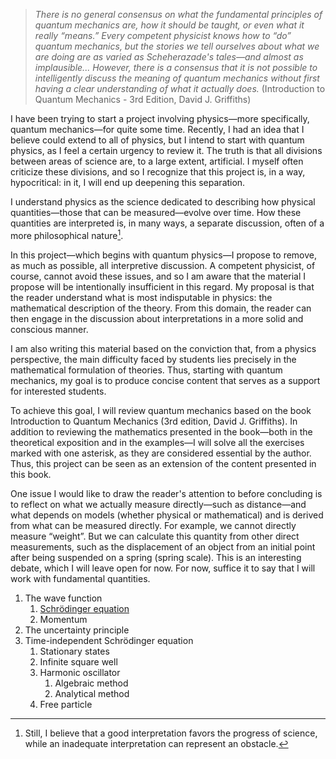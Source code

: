 > *There is no general consensus on what the fundamental principles of quantum mechanics are, how it should be taught, or even what it really “means.” Every competent physicist knows how to “do” quantum mechanics, but the stories we tell ourselves about what we are doing are as varied as Scheherazade's tales—and almost as implausible... However, there is a consensus that it is not possible to intelligently discuss the meaning of quantum mechanics without first having a clear understanding of what it actually does.* (Introduction to Quantum Mechanics - 3rd Edition, David J. Griffiths)

I have been trying to start a project involving physics—more specifically, quantum mechanics—for quite some time. Recently, I had an idea that I believe could extend to all of physics, but I intend to start with quantum physics, as I feel a certain urgency to review it. The truth is that all divisions between areas of science are, to a large extent, artificial. I myself often criticize these divisions, and so I recognize that this project is, in a way, hypocritical: in it, I will end up deepening this separation.

I understand physics as the science dedicated to describing how physical quantities—those that can be measured—evolve over time. How these quantities are interpreted is, in many ways, a separate discussion, often of a more philosophical nature[^1]. 

In this project—which begins with quantum physics—I propose to remove, as much as possible, all interpretive discussion. A competent physicist, of course, cannot avoid these issues, and so I am aware that the material I propose will be intentionally insufficient in this regard. My proposal is that the reader understand what is most indisputable in physics: the mathematical description of the theory. From this domain, the reader can then engage in the discussion about interpretations in a more solid and conscious manner.

I am also writing this material based on the conviction that, from a physics perspective, the main difficulty faced by students lies precisely in the mathematical formulation of theories. Thus, starting with quantum mechanics, my goal is to produce concise content that serves as a support for interested students.

To achieve this goal, I will review quantum mechanics based on the book Introduction to Quantum Mechanics (3rd edition, David J. Griffiths). In addition to reviewing the mathematics presented in the book—both in the theoretical exposition and in the examples—I will solve all the exercises marked with one asterisk, as they are considered essential by the author. Thus, this project can be seen as an extension of the content presented in this book.

One issue I would like to draw the reader's attention to before concluding is to reflect on what we actually measure directly—such as distance—and what depends on models (whether physical or mathematical) and is derived from what can be measured directly. For example, we cannot directly measure “weight”. But we can calculate this quantity from other direct measurements, such as the displacement of an object from an initial point after being suspended on a spring (spring scale). This is an interesting debate, which I will leave open for now. For now, suffice it to say that I will work with fundamental quantities.

1. The wave function
    1. [Schrödinger equation](https://github.com/jdansb/jdansb.github.io/blob/main/Griffiths%20/1.%20schrodinger%20equation.ipynb)
    2. Momentum
3. The uncertainty principle
2. Time-independent Schrödinger equation   
    1. Stationary states
    2. Infinite square well
    3. Harmonic oscillator
        1. Algebraic method
        2. Analytical method
    4. Free particle

[^1]: Still, I believe that a good interpretation favors the progress of science, while an inadequate interpretation can represent an obstacle.
